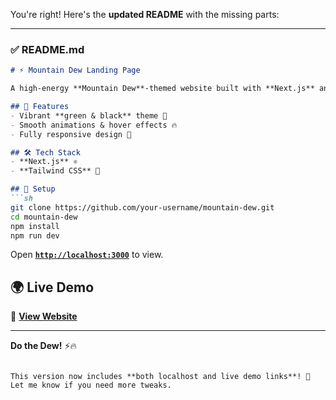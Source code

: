 You're right! Here's the **updated README** with the missing parts:  

---

### ✅ **README.md**  
```md
# ⚡ Mountain Dew Landing Page

A high-energy **Mountain Dew**-themed website built with **Next.js** and **Tailwind CSS**.  

## 🚀 Features
- Vibrant **green & black** theme 🎨  
- Smooth animations & hover effects 🔥  
- Fully responsive design 📱  

## 🛠️ Tech Stack
- **Next.js** ⚛️  
- **Tailwind CSS** 🎨  

## 🔧 Setup
```sh
git clone https://github.com/your-username/mountain-dew.git
cd mountain-dew
npm install
npm run dev
```
Open **[`http://localhost:3000`](http://localhost:3000)** to view.  

## 🌍 Live Demo  
🔗 **[View Website](https://your-url.vercel.app/)**  

---
**Do the Dew!** ⚡🔥  
```

This version now includes **both localhost and live demo links**! 🚀 Let me know if you need more tweaks.
